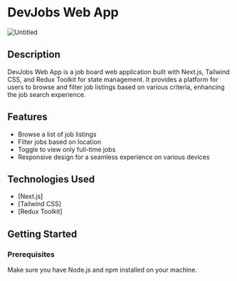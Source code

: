 # DevJobs Web App

![Untitled](https://github.com/niabezara/devjobs-web-app/assets/118462345/5fcc3364-99ab-46ce-861c-b653e31c1ec0)

## Description

DevJobs Web App is a job board web application built with Next.js, Tailwind CSS, and Redux Toolkit for state management. It provides a platform for users to browse and filter job listings based on various criteria, enhancing the job search experience.

## Features

- Browse a list of job listings
- Filter jobs based on location
- Toggle to view only full-time jobs
- Responsive design for a seamless experience on various devices

## Technologies Used

- [Next.js]
- [Tailwind CSS]
- [Redux Toolkit]

## Getting Started

### Prerequisites

Make sure you have Node.js and npm installed on your machine.


